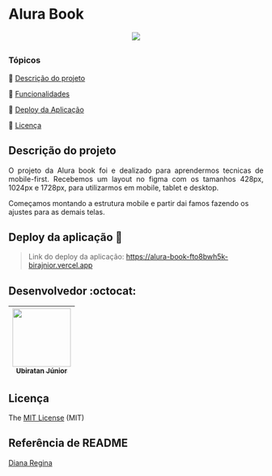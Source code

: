 <h1>Alura Book</h1> 

<p align="center">
  <img src="http://img.shields.io/static/v1?label=STATUS&message=CONCLUIDO&color=GREEN&style=for-the-badge"/>
</p>

##

### Tópicos 

:small_blue_diamond: [Descrição do projeto](#descrição-do-projeto)

:small_blue_diamond: [Funcionalidades](#funcionalidades)

:small_blue_diamond: [Deploy da Aplicação](#deploy-da-aplicação-dash)

:small_blue_diamond: [Licença](#licença)


## Descrição do projeto 

<p align="justify">
  O projeto da Alura book foi e dealizado para aprendermos tecnicas de mobile-first. Recebemos um layout no figma com os tamanhos 428px, 1024px e 1728px, para utilizarmos em mobile, tablet e desktop. 

Começamos montando a estrutura mobile e partir dai famos fazendo os ajustes para as demais telas.
</p>

## Deploy da aplicação :rocket:
> Link do deploy da aplicação: https://alura-book-fto8bwh5k-birajnior.vercel.app

## Desenvolvedor :octocat:
| [<img src="https://avatars.githubusercontent.com/u/96500363?s=400&u=2633dbae97a4b7fd845214090bc35779796d6ed4&v=4" width=115><br><sub>Ubiratan Júnior</sub>](https://github.com/birajnior) |    
| :---: | 

## Licença

The [MIT License]() (MIT)

## Referência de README
[Diana Regina](https://gist.github.com/reginadiana/e044fe93ed81aa04a10361cb841c0409#file-readme-template-md)
